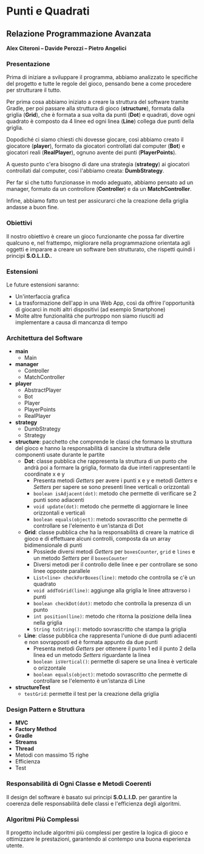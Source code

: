 # Punti e Quadrati

## Relazione Programmazione Avanzata

**Alex Citeroni – Davide Perozzi – Pietro Angelici**

### Presentazione

Prima di iniziare a sviluppare il programma, abbiamo analizzato le specifiche del progetto e tutte le regole del gioco, pensando bene a come procedere per strutturare il tutto.

Per prima cosa abbiamo iniziato a creare la struttura del software tramite Gradle, per poi passare alla struttura di gioco (**structure**), formata dalla griglia (**Grid**), che è formata a sua volta da punti (**Dot**) e quadrati, dove ogni quadrato è composto da 4 linee ed ogni linea (**Line**) collega due punti della griglia.

Dopodiché ci siamo chiesti chi dovesse giocare, così abbiamo creato il giocatore (**player**), formato da giocatori controllati dal computer (**Bot**) e giocatori reali (**RealPlayer**), ognuno avente dei punti (**PlayerPoints**).

A questo punto c'era bisogno di dare una strategia (**strategy**) ai giocatori controllati dal computer, così l'abbiamo creata: **DumbStrategy**.

Per far sì che tutto funzionasse in modo adeguato, abbiamo pensato ad un manager, formato da un controllore (**Controller**) e da un **MatchController**.

Infine, abbiamo fatto un test per assicurarci che la creazione della griglia andasse a buon fine.

### Obiettivi

Il nostro obiettivo è creare un gioco funzionante che possa far divertire qualcuno e, nel frattempo, migliorare nella programmazione orientata agli oggetti e imparare a creare un software ben strutturato, che rispetti quindi i principi **S.O.L.I.D.**.

### Estensioni

Le future estensioni saranno:
- Un'interfaccia grafica
- La trasformazione dell'app in una Web App, così da offrire l'opportunità di giocarci in molti altri dispositivi (ad esempio Smartphone)
- Molte altre funzionalità che purtroppo non siamo riusciti ad implementare a causa di mancanza di tempo

### Architettura del Software

- **main**
  - Main
- **manager**
  - Controller
  - MatchController
- **player**
  - AbstractPlayer
  - Bot
  - Player
  - PlayerPoints
  - RealPlayer
- **strategy**
  - DumbStrategy
  - Strategy
- **structure**: pacchetto che comprende le classi che formano la struttura del gioco e hanno la responsabilità di sancire la struttura delle componenti usate durante le partite
  - **Dot**: classe pubblica che rappresenta la struttura di un punto che andrà poi a formare la griglia, formato da due interi rappresentanti le coordinate x e y
    - Presenta metodi *Getters* per avere i punti x e y e metodi *Getters* e *Setters* per sapere se sono presenti linee verticali o orizzontali
    - `boolean isAdjacent(dot)`: metodo che permette di verificare se 2 punti sono adiacenti
    - `void update(dot)`: metodo che permette di aggiornare le linee orizzontali e verticali
    - `boolean equals(object)`: metodo sovrascritto che permette di controllare se l'elemento è un'istanza di Dot
  - **Grid**: classe pubblica che ha la responsabilità di creare la matrice di gioco e di effettuare alcuni controlli, composta da un array bidimensionale di punti
    - Possiede diversi metodi *Getters* per `boxesCounter`, `grid` e `lines` e un metodo *Setters* per il `boxesCounter`
    - Diversi metodi per il controllo delle linee e per controllare se sono linee opposte parallele
    - `List<line> checkForBoxes(line)`: metodo che controlla se c'è un quadrato
    - `void addToGrid(line)`: aggiunge alla griglia le linee attraverso i punti
    - `boolean checkDot(dot)`: metodo che controlla la presenza di un punto
    - `int position(line)`: metodo che ritorna la posizione della linea nella griglia
    - `String toString()`: metodo sovrascritto che stampa la griglia
  - **Line**: classe pubblica che rappresenta l'unione di due punti adiacenti e non sovrapposti ed è formata appunto da due punti
    - Presenta metodi *Getters* per ottenere il punto 1 ed il punto 2 della linea ed un metodo *Setters* riguardante la linea
    - `boolean isVertical()`: permette di sapere se una linea è verticale o orizzontale
    - `boolean equals(object)`: metodo sovrascritto che permette di controllare se l'elemento è un'istanza di Line
- **structureTest**
  - `testGrid`: permette il test per la creazione della griglia

### Design Pattern e Struttura

- **MVC**
- **Factory Method**
- **Gradle**
- **Streams**
- **Thread**
- Metodi con massimo 15 righe
- Efficienza
- Test

### Responsabilità di Ogni Classe e Metodi Coerenti

Il design del software è basato sui principi **S.O.L.I.D.** per garantire la coerenza delle responsabilità delle classi e l'efficienza degli algoritmi.

### Algoritmi Più Complessi

Il progetto include algoritmi più complessi per gestire la logica di gioco e ottimizzare le prestazioni, garantendo al contempo una buona esperienza utente.

